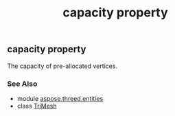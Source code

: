 ﻿---
title: capacity property
second_title: Aspose.3D for Python via .NET API References
description: 
type: docs
weight: 280
url: /python-net/aspose.threed.entities/trimesh/capacity/
is_root: false
---

## capacity property


The capacity of pre-allocated vertices.

### See Also
* module [aspose.threed.entities](../../)
* class [TriMesh](/3d/python-net/aspose.threed.entities/trimesh)
